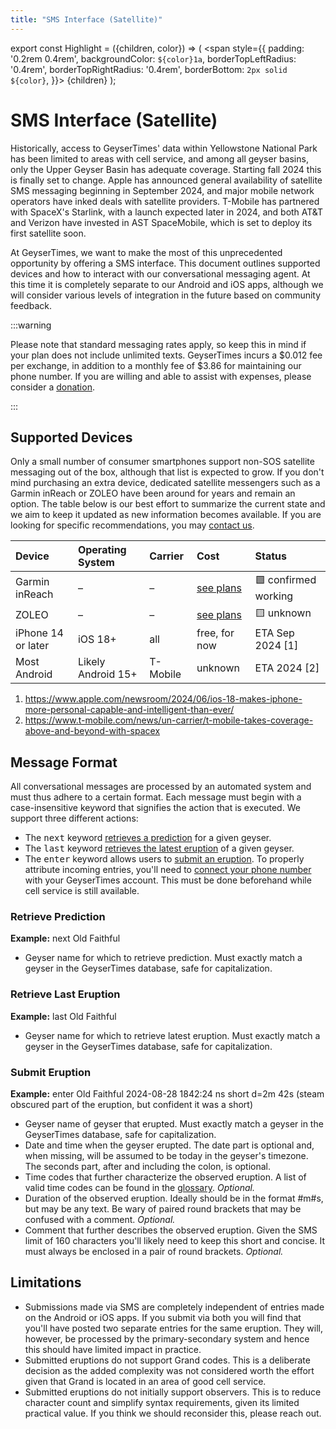 ```yaml
---
title: "SMS Interface (Satellite)"
---
```


export const Highlight = ({children, color}) => (
  <span
    style={{
      padding: '0.2rem 0.4rem',
      backgroundColor: `${color}1a`,
      borderTopLeftRadius: '0.4rem',
      borderTopRightRadius: '0.4rem',
      borderBottom: `2px solid ${color}`,
    }}>
    {children}
  </span>
);

# SMS Interface (Satellite)

Historically, access to GeyserTimes' data within Yellowstone National Park has been limited to areas with cell service, and among all geyser basins, only the Upper Geyser Basin has adequate coverage. Starting fall 2024 this is finally set to change. Apple has announced general availability of satellite SMS messaging beginning in September 2024, and major mobile network operators have inked deals with satellite providers. T-Mobile has partnered with SpaceX's Starlink, with a launch expected later in 2024, and both AT&T and Verizon have invested in AST SpaceMobile, which is set to deploy its first satellite soon.

At GeyserTimes, we want to make the most of this unprecedented opportunity by offering a SMS interface. This document outlines supported devices and how to interact with our conversational messaging agent. At this time it is completely separate to our Android and iOS apps, although we will consider various levels of integration in the future based on community feedback.

:::warning

Please note that standard messaging rates apply, so keep this in mind if your plan does not include unlimited texts. GeyserTimes incurs a $0.012 fee per exchange, in addition to a monthly fee of $3.86 for maintaining our phone number. If you are willing and able to assist with expenses, please consider a [donation](http://geysertimes.org/donate.php).

:::

## Supported Devices

Only a small number of consumer smartphones support non-SOS satellite messaging out of the box, although that list is expected to grow. If you don't mind purchasing an extra device, dedicated satellite messengers such as a Garmin inReach or ZOLEO have been around for years and remain an option. The table below is our best effort to summarize the current state and we aim to keep it updated as new information becomes available. If you are looking for specific recommendations, you may [contact us](mailto:support@geysertimes.org).

| Device             | Operating System   | Carrier  | Cost                                                               | Status               |
|:-------------------|:-------------------|:---------|:-------------------------------------------------------------------|:---------------------|
| Garmin inReach     | &ndash;            | &ndash;  | [see plans](https://www.garmin.com/en-US/p/837461/pn/010-06002-SU) | 🟩 confirmed working |
| ZOLEO              | &ndash;            | &ndash;  | [see plans](https://www.zoleo.com/en-us/plans)                     | 🟨 unknown           |
| iPhone 14 or later | iOS 18+            | all      | free, for now                                                      | ETA Sep 2024 [1]     |
| Most Android       | Likely Android 15+ | T-Mobile | unknown                                                            | ETA 2024 [2]         |

1. https://www.apple.com/newsroom/2024/06/ios-18-makes-iphone-more-personal-capable-and-intelligent-than-ever/
2. https://www.t-mobile.com/news/un-carrier/t-mobile-takes-coverage-above-and-beyond-with-spacex

## Message Format

All conversational messages are processed by an automated system and must thus adhere to a certain format. Each message must begin with a case-insensitive keyword that signifies the action that is executed. We support three different actions:

* The <kbd>next</kbd> keyword [retrieves a prediction](#retrieve-prediction) for a given geyser.
* The <kbd>last</kbd> keyword [retrieves the latest eruption](#retrieve-last-eruption) of a given geyser.
* The <kbd>enter</kbd> keyword allows users to [submit an eruption](#submit-eruption). To properly attribute incoming entries, you'll need to [connect your phone number](/users/account#connect-a-phone-number) with your GeyserTimes account. This must be done beforehand while cell service is still available.

### Retrieve Prediction

**Example:** next <Highlight color="#4cb3d4">Old Faithful</Highlight>

* <Highlight color="#4cb3d4">Geyser name</Highlight> for which to retrieve prediction. Must exactly match a geyser in the GeyserTimes database, safe for capitalization.

### Retrieve Last Eruption

**Example:** last <Highlight color="#4cb3d4">Old Faithful</Highlight>

* <Highlight color="#4cb3d4">Geyser name</Highlight> for which to retrieve latest eruption. Must exactly match a geyser in the GeyserTimes database, safe for capitalization.

### Submit Eruption

**Example:** enter <Highlight color="#4cb3d4">Old Faithful</Highlight> <Highlight color="#e6a700">2024-08-28 1842:24</Highlight> <Highlight color="#009400">ns short</Highlight> <Highlight color="#e13238">d=2m 42s</Highlight> <Highlight color="#d4d5d8">(steam obscured part of the eruption, but confident it was a short)</Highlight>

* <Highlight color="#4cb3d4">Geyser name</Highlight> of geyser that erupted. Must exactly match a geyser in the GeyserTimes database, safe for capitalization.
* <Highlight color="#e6a700">Date and time</Highlight> when the geyser erupted. The date part is optional and, when missing, will be assumed to be today in the geyser's timezone. The seconds part, after and including the colon, is optional.
* <Highlight color="#009400">Time codes</Highlight> that further characterize the observed eruption. A list of valid time codes can be found in the [glossary](/users/glossary#time-code). *Optional.*
* <Highlight color="#e13238">Duration</Highlight> of the observed eruption. Ideally should be in the format #m#s, but may be any text. Be wary of paired round brackets that may be confused with a comment. *Optional.*
* <Highlight color="#d4d5d8">Comment</Highlight> that further describes the observed eruption. Given the SMS limit of 160 characters you'll likely need to keep this short and concise. It must always be enclosed in a pair of round brackets. *Optional.*

## Limitations

* Submissions made via SMS are completely independent of entries made on the Android or iOS apps. If you submit via both you will find that you'll have posted two separate entries for the same eruption. They will, however, be processed by the primary-secondary system and hence this should have limited impact in practice.
* Submitted eruptions do not support Grand codes. This is a deliberate decision as the added complexity was not considered worth the effort given that Grand is located in an area of good cell service.
* Submitted eruptions do not initially support observers. This is to reduce character count and simplify syntax requirements, given its limited practical value. If you think we should reconsider this, please reach out.